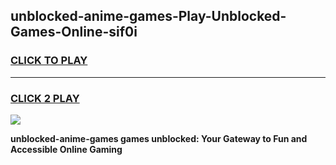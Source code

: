 
## unblocked-anime-games-Play-Unblocked-Games-Online-sif0i
<h3>
<a href="https://premium76.site?title=unblocked-anime-games&ref=25A">CLICK TO PLAY</a></h3>
<hr>

<h3>
<a href="https://premium76.site?title=unblocked-anime-games&ref=25A">CLICK 2 PLAY</a>
  
</h3>

<a href="https://premium76.site?title=unblocked-anime-games&ref=25A"><img src="https://clearcache.store/games.png"></a>


**unblocked-anime-games games unblocked: Your Gateway to Fun and Accessible Online Gaming**
